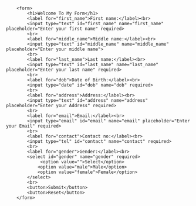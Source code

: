 <!DOCTYPE html>
<html>
<head>
	<meta charset="utf-8">
	<meta name="viewport" content="width=device-width, initial-scale=1">
	<title>Log in</title>
	<style>
		body {
			display: flex;
			justify-content: center;
			align-items: center;
			margin: 5;
		}
		form {
			text-align: center;
			width: 300px;
			padding: 20px;
			border: 1px solid;
			border-radius: 10px;
	</style>
</head>
<body>


		<form>
			<h1>Welcome To My Form</h1>
			<label for="first_name">First name:</label><br>
			<input type="text" id="first_name" name="first_name" placeholder="Enter your first name" required>
			<br>
			<label for="middle_name">Middle name:</label><br>
			<input type="text" id="middle_name" name="middle_name" placeholder="Enter your middle name">
			<br>
			<label for="last_name">Last name:</label><br>
			<input type="text" id="last_name" name="last_name" placeholder="Enter your last name" required>
			<br>
			<label for="dob">Date of Birth:</label><br>
			<input type="date" id="dob" name="dob" required>
			<br>
			<label for="address">Address:</label><br>
			<input type="text" id="address" name="address" placeholder="Enter your Address" required>
			<br>
			<label for="email">Email:</label><br>
			<input type="email" id="email" name="email" placeholder="Enter your Email" required>
			<br>
			<label for="contact">Contact no:</label><br>
			<input type="tel" id="contact" name="contact" required>
			<br>
			<label for="gender">Gender:</label><br>
			<select id="gender" name="gender" required>
				 <option value="">Select</option>
                <option value="male">Male</option>
                <option value="female">Female</option>
			</select>
			<br>
			<button>Submit</button>
			<button>Reset</button>
		</form>
</body>
</html>
	
